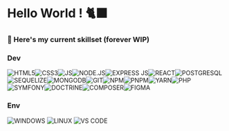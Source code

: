 # Hello World ! 🐈‍⬛

### 💾 Here's my current skillset (forever WIP)
### Dev
![HTML5](https://img.shields.io/badge/HTML5-E34F26?style=for-the-badge&logo=html5&logoColor=white)![CSS3](https://img.shields.io/badge/CSS3-1572B6?style=for-the-badge&logo=css3&logoColor=white)![JS](https://img.shields.io/badge/JavaScript-323330?style=for-the-badge&logo=javascript&logoColor=F7DF1E)![NODE.JS](https://img.shields.io/badge/Node%20js-339933?style=for-the-badge&logo=nodedotjs&logoColor=white)![EXPRESS JS](https://img.shields.io/badge/Express%20js-000000?style=for-the-badge&logo=express&logoColor=white)![REACT](https://img.shields.io/badge/React-20232A?style=for-the-badge&logo=react&logoColor=white)![POSTGRESQL](https://img.shields.io/badge/PostgreSQL-316192?style=for-the-badge&logo=postgresql&logoColor=white)![SEQUELIZE](https://img.shields.io/badge/Sequelize-52B0E7?style=for-the-badge&logo=Sequelize&logoColor=white)![MONGODB](https://img.shields.io/badge/mongodb-47A248?style=for-the-badge&logo=mongodb&logoColor=white)![GIT](https://img.shields.io/badge/Git-F05032?style=for-the-badge&logo=git&logoColor=white)![NPM](https://img.shields.io/badge/npm-CB3837?style=for-the-badge&logo=npm&logoColor=white)![PNPM](https://img.shields.io/badge/pnpm-F69220?style=for-the-badge&logo=pnpm&logoColor=white)![YARN](https://img.shields.io/badge/Yarn-2C8EBB?style=for-the-badge&logo=yarn&logoColor=white)![PHP](https://img.shields.io/badge/PHP-777BB4?style=for-the-badge&logo=php&logoColor=white)![SYMFONY](https://img.shields.io/badge/Symfony-000000?style=for-the-badge&logo=Symfony&logoColor=white)![DOCTRINE](https://img.shields.io/badge/doctrine-FC6A31?style=for-the-badge&logo=doctrine&logoColor=white)![COMPOSER](https://img.shields.io/badge/Composer-885630?style=for-the-badge&logo=Composer&logoColor=white)![FIGMA](https://img.shields.io/badge/Figma-F24E1E?style=for-the-badge&logo=figma&logoColor=white)
### Env
![WINDOWS](https://img.shields.io/badge/Windows-0078D6?style=for-the-badge&logo=windows&logoColor=white) 
![LINUX](https://img.shields.io/badge/Linux-FCC624?style=for-the-badge&logo=linux&logoColor=black)
![VS CODE](https://img.shields.io/badge/Visual_Studio_Code-0078D4?style=for-the-badge&logo=visual%20studio%20code&logoColor=white)
<!--
**NoyannOzmen/NoyannOzmen** is a ✨ _special_ ✨ repository because its `README.md` (this file) appears on your GitHub profile.

Here are some ideas to get you started:

- 🔭 I’m currently working on ...
- 🌱 I’m currently learning ...
- 👯 I’m looking to collaborate on ...
- 🤔 I’m looking for help with ...
- 💬 Ask me about ...
- 📫 How to reach me: ...
- 😄 Pronouns: ...
- ⚡ Fun fact: ...
-->
